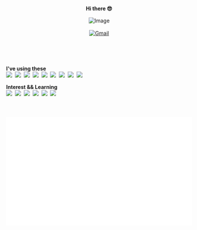 
<p align="center">
  <strong>Hi there 😎</strong>
</p>
<p align="center">
 <img src="https://github.com/newri0807/newri0807/assets/51315988/4a6fb530-b6e7-4156-ae8c-bd620836a7cc" alt="Image" align="center"/>
  <br/>
  <br/>
  <a href="mailto:newri0807@gmail.com">
    <img src="https://img.shields.io/badge/-Gmail-d14836?style=flat&logo=Gmail&logoColor=white" alt="Gmail" />
  </a>
</p>

 
<br/>
<br/>
<br/>
<p align="left">
  <strong>I've using these </strong>
  <br/>  
  <img src="https://img.shields.io/badge/Javascript-ffb13b?style=flat&logo=javascript&logoColor=white"/></a>&nbsp   
  <img src="https://img.shields.io/badge/react-61DAFB?style=flat&logo=react&logoColor=white"/></a>&nbsp  
  <img src="https://img.shields.io/badge/Tailwind CSS-06B6D4?style=flat&amp;logo=Tailwind CSS&amp;logoColor=white"></a>&nbsp 
  <img src="https://img.shields.io/badge/MySQL-4479A1?style=flat&logo=MySQL&logoColor=white"/></a>&nbsp 
  <img src="https://img.shields.io/badge/Firebase-FFCA28?style=flat&logo=firebase&logoColor=white"/></a>&nbsp 
  <img src="https://img.shields.io/badge/Vercel-black?style=flat&logo=Vercel&logoColor=white"/></a>&nbsp 
  <img src="https://img.shields.io/badge/Amazon%20EC2-FF9900?style=flat&logo=amazonec2&logoColor=white"/></a>&nbsp
  <img src="https://img.shields.io/badge/.NET-512BD4?style=flat&logo=.NET&logoColor=white"/></a>&nbsp 
  <img src="https://img.shields.io/badge/MicrosoftSQLServer-CC2927?style=flat&logo=microsoft&logoColor=white"/></a>&nbsp       
</p>

<p align="left">
  <strong>Interest && Learning</strong>
  <br/>
  <img src="https://img.shields.io/badge/TypeScript-3178C6?style=flat&logo=TypeScript&logoColor=white"/>&nbsp 
  <img src="https://img.shields.io/badge/Next.js-000000?style=flat&logo=Next.js&logoColor=white"/></a>&nbsp  
  <img src="https://img.shields.io/badge/Node.js-339933?style=flat&logo=node.js&logoColor=white"/></a>&nbsp 
  <img src="https://img.shields.io/badge/nestjs-E0234E?style=flat&logo=nestjs&logoColor=white"/></a>&nbsp  
  <img src="https://img.shields.io/badge/Java-007396?style=flat&logo=Java&logoColor=white"/></a>&nbsp
  <img src="https://img.shields.io/badge/docker-%230db7ed.svg?style=flat&logo=docker&logoColor=white"/></a>&nbsp     
</p>

&nbsp;
&nbsp;
###

<!-- ![Codemaker2015 wakatime stats](https://github-readme-stats.vercel.app/api/wakatime?username=newri0807&layout=compact&theme=dracula) -->
<!--![Languages Overview](https://raw.githubusercontent.com/newri0807/github-stats/master/generated/languages.svg) -->
![](https://raw.githubusercontent.com/newri0807/github-stats/master/generated/languages.svg#gh-dark-mode-only)

<!--START_SECTION:waka-->
<!--END_SECTION:waka-->
